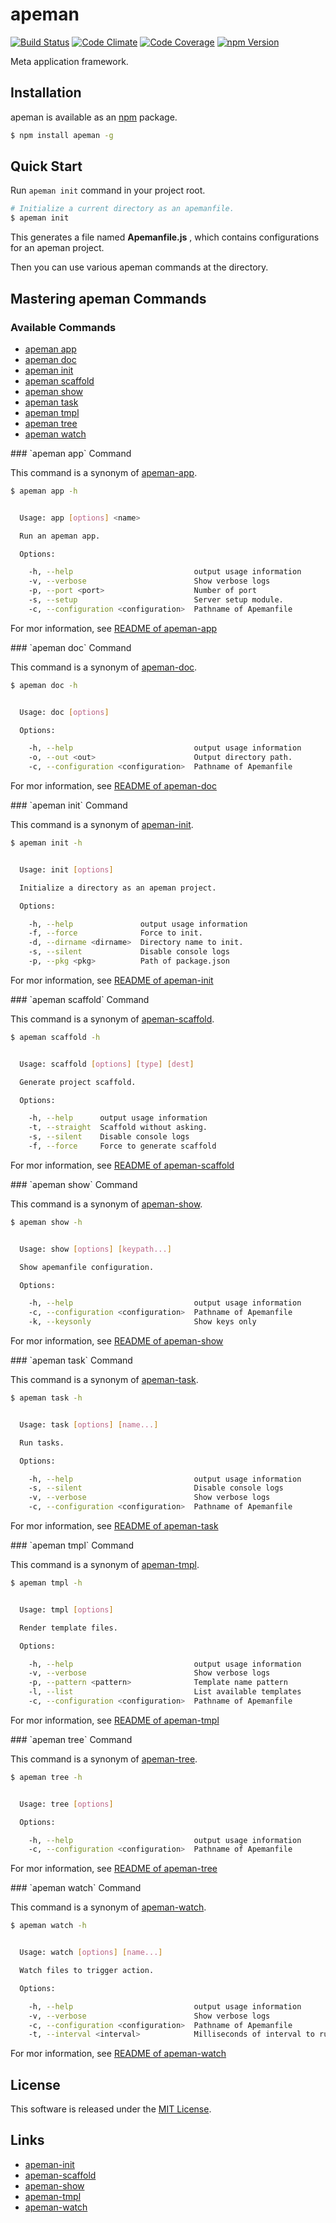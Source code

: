 apeman
==========

<!---
This file is generated by ape-tmpl. Do not update manually.
--->

<!-- Badge Start -->
<a name="badges"></a>

[![Build Status][bd_travis_shield_url]][bd_travis_url]
[![Code Climate][bd_codeclimate_shield_url]][bd_codeclimate_url]
[![Code Coverage][bd_codeclimate_coverage_shield_url]][bd_codeclimate_url]
[![npm Version][bd_npm_shield_url]][bd_npm_url]

[bd_repo_url]: https://github.com/apeman-labo/apeman
[bd_travis_url]: http://travis-ci.org/apeman-labo/apeman
[bd_travis_shield_url]: http://img.shields.io/travis/apeman-labo/apeman.svg?style=flat
[bd_license_url]: https://github.com/apeman-labo/apeman/blob/master/LICENSE
[bd_codeclimate_url]: http://codeclimate.com/github/apeman-labo/apeman
[bd_codeclimate_shield_url]: http://img.shields.io/codeclimate/github/apeman-labo/apeman.svg?style=flat
[bd_codeclimate_coverage_shield_url]: http://img.shields.io/codeclimate/coverage/github/apeman-labo/apeman.svg?style=flat
[bd_gemnasium_url]: https://gemnasium.com/apeman-labo/apeman
[bd_gemnasium_shield_url]: https://gemnasium.com/apeman-labo/apeman.svg
[bd_npm_url]: http://www.npmjs.org/package/apeman
[bd_npm_shield_url]: http://img.shields.io/npm/v/apeman.svg?style=flat
[bd_bower_badge_url]: https://img.shields.io/bower/v/apeman.svg?style=flat

<!-- Badge End -->


<!-- Description Start -->
<a name="description"></a>

Meta application framework.

<!-- Description End -->


<!-- Overview Start -->
<a name="overview"></a>



<!-- Overview End -->


<!-- Sections Start -->
<a name="sections"></a>

<!-- Section from "doc/readme/01.Installation.md.hbs" Start -->

<a name="section-doc-readme-01-installation-md"></a>
Installation
------------

apeman is available as an [npm][npm_url] package.

```bash
$ npm install apeman -g
```

[nodejs_url]: https://nodejs.org/
[npm_url]: https://www.npmjs.com

<!-- Section from "doc/readme/01.Installation.md.hbs" End -->

<!-- Section from "doc/readme/02.Quick Start.md.hbs" Start -->

<a name="section-doc-readme-02-quick-start-md"></a>
Quick Start
------------

Run `apeman init` command in your project root.

```bash
# Initialize a current directory as an apemanfile.
$ apeman init
```

This generates a file named **Apemanfile.js** , which contains configurations for an apeman project.

Then you can use various apeman commands at the directory.


<!-- Section from "doc/readme/02.Quick Start.md.hbs" End -->

<!-- Section from "doc/readme/03.Command.md.hbs" Start -->

<a name="section-doc-readme-03-command-md"></a>
Mastering apeman Commands
-----

### Available Commands

- [apeman app](#command-app)
- [apeman doc](#command-doc)
- [apeman init](#command-init)
- [apeman scaffold](#command-scaffold)
- [apeman show](#command-show)
- [apeman task](#command-task)
- [apeman tmpl](#command-tmpl)
- [apeman tree](#command-tree)
- [apeman watch](#command-watch)

<a name="command-app" />
### `apeman app` Command

This command is a synonym of [apeman-app](https://www.npmjs.com/package/apeman-app).

```bash
$ apeman app -h


  Usage: app [options] <name>

  Run an apeman app.

  Options:

    -h, --help                           output usage information
    -v, --verbose                        Show verbose logs
    -p, --port <port>                    Number of port
    -s, --setup                          Server setup module.
    -c, --configuration <configuration>  Pathname of Apemanfile


```

For mor information, see [README of apeman-app](https://github.com/apeman-repo/apeman-app#readme)

<a name="command-doc" />
### `apeman doc` Command

This command is a synonym of [apeman-doc](https://www.npmjs.com/package/apeman-doc).

```bash
$ apeman doc -h


  Usage: doc [options]

  Options:

    -h, --help                           output usage information
    -o, --out <out>                      Output directory path.
    -c, --configuration <configuration>  Pathname of Apemanfile


```

For mor information, see [README of apeman-doc](https://github.com/apeman-repo/apeman-doc#readme)

<a name="command-init" />
### `apeman init` Command

This command is a synonym of [apeman-init](https://www.npmjs.com/package/apeman-init).

```bash
$ apeman init -h


  Usage: init [options]

  Initialize a directory as an apeman project.

  Options:

    -h, --help               output usage information
    -f, --force              Force to init.
    -d, --dirname <dirname>  Directory name to init.
    -s, --silent             Disable console logs
    -p, --pkg <pkg>          Path of package.json


```

For mor information, see [README of apeman-init](https://github.com/apeman-repo/apeman-init#readme)

<a name="command-scaffold" />
### `apeman scaffold` Command

This command is a synonym of [apeman-scaffold](https://www.npmjs.com/package/apeman-scaffold).

```bash
$ apeman scaffold -h


  Usage: scaffold [options] [type] [dest]

  Generate project scaffold.

  Options:

    -h, --help      output usage information
    -t, --straight  Scaffold without asking.
    -s, --silent    Disable console logs
    -f, --force     Force to generate scaffold


```

For mor information, see [README of apeman-scaffold](https://github.com/apeman-repo/apeman-scaffold#readme)

<a name="command-show" />
### `apeman show` Command

This command is a synonym of [apeman-show](https://www.npmjs.com/package/apeman-show).

```bash
$ apeman show -h


  Usage: show [options] [keypath...]

  Show apemanfile configuration.

  Options:

    -h, --help                           output usage information
    -c, --configuration <configuration>  Pathname of Apemanfile
    -k, --keysonly                       Show keys only


```

For mor information, see [README of apeman-show](https://github.com/apeman-repo/apeman-show#readme)

<a name="command-task" />
### `apeman task` Command

This command is a synonym of [apeman-task](https://www.npmjs.com/package/apeman-task).

```bash
$ apeman task -h


  Usage: task [options] [name...]

  Run tasks.

  Options:

    -h, --help                           output usage information
    -s, --silent                         Disable console logs
    -v, --verbose                        Show verbose logs
    -c, --configuration <configuration>  Pathname of Apemanfile


```

For mor information, see [README of apeman-task](https://github.com/apeman-repo/apeman-task#readme)

<a name="command-tmpl" />
### `apeman tmpl` Command

This command is a synonym of [apeman-tmpl](https://www.npmjs.com/package/apeman-tmpl).

```bash
$ apeman tmpl -h


  Usage: tmpl [options]

  Render template files.

  Options:

    -h, --help                           output usage information
    -v, --verbose                        Show verbose logs
    -p, --pattern <pattern>              Template name pattern
    -l, --list                           List available templates
    -c, --configuration <configuration>  Pathname of Apemanfile


```

For mor information, see [README of apeman-tmpl](https://github.com/apeman-repo/apeman-tmpl#readme)

<a name="command-tree" />
### `apeman tree` Command

This command is a synonym of [apeman-tree](https://www.npmjs.com/package/apeman-tree).

```bash
$ apeman tree -h


  Usage: tree [options]

  Options:

    -h, --help                           output usage information
    -c, --configuration <configuration>  Pathname of Apemanfile


```

For mor information, see [README of apeman-tree](https://github.com/apeman-repo/apeman-tree#readme)

<a name="command-watch" />
### `apeman watch` Command

This command is a synonym of [apeman-watch](https://www.npmjs.com/package/apeman-watch).

```bash
$ apeman watch -h


  Usage: watch [options] [name...]

  Watch files to trigger action.

  Options:

    -h, --help                           output usage information
    -v, --verbose                        Show verbose logs
    -c, --configuration <configuration>  Pathname of Apemanfile
    -t, --interval <interval>            Milliseconds of interval to run action.


```

For mor information, see [README of apeman-watch](https://github.com/apeman-repo/apeman-watch#readme)



<!-- Section from "doc/readme/03.Command.md.hbs" End -->


<!-- Sections Start -->


<!-- LICENSE Start -->
<a name="license"></a>

License
-------
This software is released under the [MIT License](https://github.com/apeman-labo/apeman/blob/master/LICENSE).

<!-- LICENSE End -->


<!-- Links Start -->
<a name="links"></a>

Links
------

+ [apeman-init](https://www.npmjs.com/package/apeman-init)
+ [apeman-scaffold](https://www.npmjs.com/package/apeman-scaffold)
+ [apeman-show](https://www.npmjs.com/package/apeman-show)
+ [apeman-tmpl](https://www.npmjs.com/package/apeman-tmpl)
+ [apeman-watch](https://www.npmjs.com/package/apeman-watch)

<!-- Links End -->
